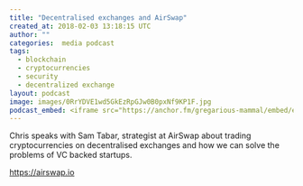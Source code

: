 ```yaml
---
title: "Decentralised exchanges and AirSwap"
created_at: 2018-02-03 13:18:15 UTC
author: ""
categories:  media podcast
tags:
  - blockchain
  - cryptocurrencies
  - security
  - decentralized exchange
layout: podcast
image: images/0RrYDVE1wd5GkEzRpGJw0B0pxNf9KP1F.jpg
podcast_embed: <iframe src="https://anchor.fm/gregarious-mammal/embed/episodes/Decentralised-exchanges-and-AirSwap-e14p5r" height="102px" width="400px" frameborder="0" scrolling="no"></iframe>
---
```


Chris speaks with Sam Tabar, strategist at AirSwap about trading cryptocurrencies on decentralised exchanges and how we can solve the problems of VC backed startups.

<https://airswap.io>

